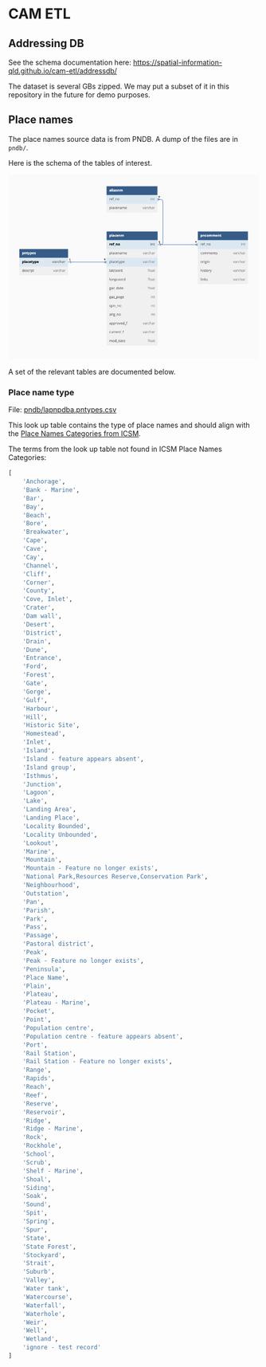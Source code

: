 # CAM ETL

## Addressing DB

See the schema documentation here: https://spatial-information-qld.github.io/cam-etl/addressdb/

The dataset is several GBs zipped. We may put a subset of it in this repository in the future for demo purposes.

## Place names

The place names source data is from PNDB. A dump of the files are in `pndb/`.

Here is the schema of the tables of interest.

![pndb/pndb-schema.png](pndb/pndb-schema.png)

A set of the relevant tables are documented below.

### Place name type

File: [pndb/lapnpdba.pntypes.csv](pndb/lapnpdba.pntypes.csv)

This look up table contains the type of place names and should align with the [Place Names Categories from ICSM](http://icsm.surroundaustralia.com/object?uri=https%3A//linked.data.gov.au/def/placenames-categories).

The terms from the look up table not found in ICSM Place Names Categories:

```python
[
    'Anchorage',
    'Bank - Marine',
    'Bar',
    'Bay',
    'Beach',
    'Bore',
    'Breakwater',
    'Cape',
    'Cave',
    'Cay',
    'Channel',
    'Cliff',
    'Corner',
    'County',
    'Cove, Inlet',
    'Crater',
    'Dam wall',
    'Desert',
    'District',
    'Drain',
    'Dune',
    'Entrance',
    'Ford',
    'Forest',
    'Gate',
    'Gorge',
    'Gulf',
    'Harbour',
    'Hill',
    'Historic Site',
    'Homestead',
    'Inlet',
    'Island',
    'Island - feature appears absent',
    'Island group',
    'Isthmus',
    'Junction',
    'Lagoon',
    'Lake',
    'Landing Area',
    'Landing Place',
    'Locality Bounded',
    'Locality Unbounded',
    'Lookout',
    'Marine',
    'Mountain',
    'Mountain - Feature no longer exists',
    'National Park,Resources Reserve,Conservation Park',
    'Neighbourhood',
    'Outstation',
    'Pan',
    'Parish',
    'Park',
    'Pass',
    'Passage',
    'Pastoral district',
    'Peak',
    'Peak - Feature no longer exists',
    'Peninsula',
    'Place Name',
    'Plain',
    'Plateau',
    'Plateau - Marine',
    'Pocket',
    'Point',
    'Population centre',
    'Population centre - feature appears absent',
    'Port',
    'Rail Station',
    'Rail Station - Feature no longer exists',
    'Range',
    'Rapids',
    'Reach',
    'Reef',
    'Reserve',
    'Reservoir',
    'Ridge',
    'Ridge - Marine',
    'Rock',
    'Rockhole',
    'School',
    'Scrub',
    'Shelf - Marine',
    'Shoal',
    'Siding',
    'Soak',
    'Sound',
    'Spit',
    'Spring',
    'Spur',
    'State',
    'State Forest',
    'Stockyard',
    'Strait',
    'Suburb',
    'Valley',
    'Water tank',
    'Watercourse',
    'Waterfall',
    'Waterhole',
    'Weir',
    'Well',
    'Wetland',
    'ignore - test record'
]
```
